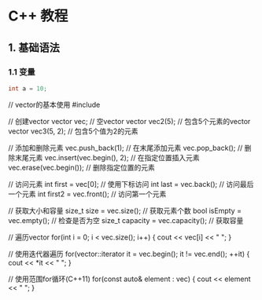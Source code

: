 # C++ 教程

## 1. 基础语法

### 1.1 变量

```c++
int a = 10;
```
// vector的基本使用
#include <vector>


// 创建vector
vector<int> vec;                    // 空vector
vector<int> vec2(5);               // 包含5个元素的vector
vector<int> vec3(5, 2);            // 包含5个值为2的元素

// 添加和删除元素
vec.push_back(1);                  // 在末尾添加元素
vec.pop_back();                    // 删除末尾元素
vec.insert(vec.begin(), 2);        // 在指定位置插入元素
vec.erase(vec.begin());            // 删除指定位置的元素

// 访问元素
int first = vec[0];                // 使用下标访问
int last = vec.back();             // 访问最后一个元素
int first2 = vec.front();          // 访问第一个元素

// 获取大小和容量
size_t size = vec.size();          // 获取元素个数
bool isEmpty = vec.empty();        // 检查是否为空
size_t capacity = vec.capacity();  // 获取容量

// 遍历vector
for(int i = 0; i < vec.size(); i++) {
    cout << vec[i] << " ";
}

// 使用迭代器遍历
for(vector<int>::iterator it = vec.begin(); it != vec.end(); ++it) {
    cout << *it << " ";
}

// 使用范围for循环(C++11)
for(const auto& element : vec) {
    cout << element << " ";
}
